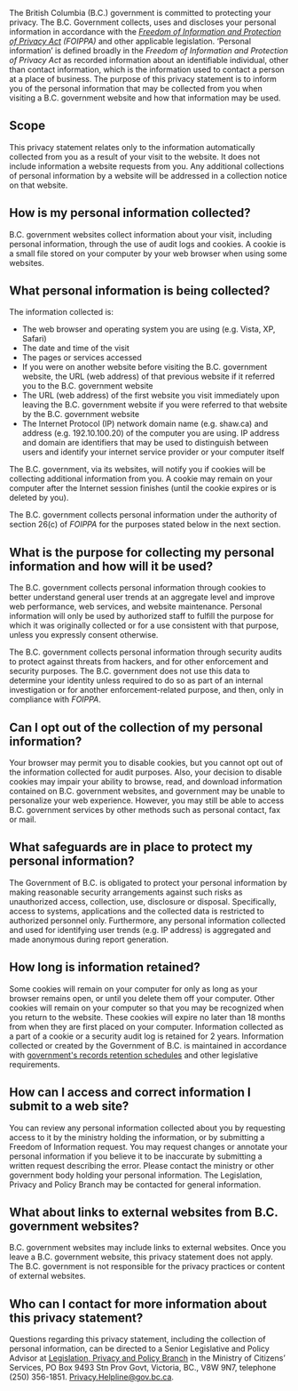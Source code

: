 The British Columbia (B.C.) government is committed to protecting your privacy. The B.C. Government collects, uses and discloses your personal information in accordance with the *[Freedom of Information and Protection of Privacy Act](http://www.bclaws.ca/Recon/document/ID/freeside/96165_00) (FOIPPA)* and other applicable legislation. ‘Personal information’ is defined broadly in the *Freedom of Information and Protection of Privacy Act* as recorded information about an identifiable individual, other than contact information, which is the information used to contact a person at a place of business. The purpose of this privacy statement is to inform you of the personal information that may be collected from you when visiting a B.C. government website and how that information may be used.

## Scope

This privacy statement relates only to the information automatically collected from you as a result of your visit to the website. It does not include information a website requests from you. Any additional collections of personal information by a website will be addressed in a collection notice on that website.

## How is my personal information collected?

B.C. government websites collect information about your visit, including personal information, through the use of audit logs and cookies. A cookie is a small file stored on your computer by your web browser when using some websites.

## What personal information is being collected?

The information collected is:

- The web browser and operating system you are using (e.g. Vista, XP, Safari)
- The date and time of the visit
- The pages or services accessed
- If you were on another website before visiting the B.C. government website, the URL (web address) of that previous website if it referred you to the B.C. government website
- The URL (web address) of the first website you visit immediately upon leaving the B.C. government website if you were referred to that website by the B.C. government website
- The Internet Protocol (IP) network domain name (e.g. shaw.ca) and address (e.g. 192.10.100.20) of the computer you are using. IP address and domain are identifiers that may be used to distinguish between users and identify your internet service provider or your computer itself

The B.C. government, via its websites, will notify you if cookies will be collecting additional information from you. A cookie may remain on your computer after the Internet session finishes (until the cookie expires or is deleted by you).

The B.C. government collects personal information under the authority of section 26(c) of *FOIPPA* for the purposes stated below in the next section.

## What is the purpose for collecting my personal information and how will it be used?

The B.C. government collects personal information through cookies to better understand general user trends at an aggregate level and improve web performance, web services, and website maintenance. Personal information will only be used by authorized staff to fulfill the purpose for which it was originally collected or for a use consistent with that purpose, unless you expressly consent otherwise. 

The B.C. government collects personal information through security audits to protect against threats from hackers, and for other enforcement and security purposes. The B.C. government does not use this data to determine your identity unless required to do so as part of an internal investigation or for another enforcement-related purpose, and then, only in compliance with *FOIPPA*.

## Can I opt out of the collection of my personal information?

Your browser may permit you to disable cookies, but you cannot opt out of the information collected for audit purposes. Also, your decision to disable cookies may impair your ability to browse, read, and download information contained on B.C. government websites, and government may be unable to personalize your web experience. However, you may still be able to access B.C. government services by other methods such as personal contact, fax or mail.

## What safeguards are in place to protect my personal information?

The Government of B.C. is obligated to protect your personal information by making reasonable security arrangements against such risks as unauthorized access, collection, use, disclosure or disposal. Specifically, access to systems, applications and the collected data is restricted to authorized personnel only. Furthermore, any personal information collected and used for identifying user trends (e.g. IP address) is aggregated and made anonymous during report generation.

## How long is information retained?

Some cookies will remain on your computer for only as long as your browser remains open, or until you delete them off your computer. Other cookies will remain on your computer so that you may be recognized when you return to the website. These cookies will expire no later than 18 months from when they are first placed on your computer. Information collected as a part of a cookie or a security audit log is retained for 2 years. Information collected or created by the Government of B.C. is maintained in accordance with [government's records retention schedules](https://www2.gov.bc.ca/gov/content/governments/services-for-government/information-management-technology/records-management) and other legislative requirements.

## How can I access and correct information I submit to a web site?

You can review any personal information collected about you by requesting access to it by the ministry holding the information, or by submitting a Freedom of Information request. You may request changes or annotate your personal information if you believe it to be inaccurate by submitting a written request describing the error. Please contact the ministry or other government body holding your personal information. The Legislation, Privacy and Policy Branch may be contacted for general information.

## What about links to external websites from B.C. government websites?

B.C. government websites may include links to external websites. Once you leave a B.C. government website, this privacy statement does not apply. The B.C. government is not responsible for the privacy practices or content of external websites.

## Who can I contact for more information about this privacy statement?

Questions regarding this privacy statement, including the collection of personal information, can be directed to a Senior Legislative and Policy Advisor at [Legislation, Privacy and Policy Branch](https://www2.gov.bc.ca/gov/content/governments/services-for-government/information-management-technology/privacy) in the Ministry of Citizens’ Services, PO Box 9493 Stn Prov Govt, Victoria, BC., V8W 9N7, telephone (250) 356-1851.  [Privacy.Helpline@gov.bc.ca](mailto:Privacy.Helpline@gov.bc.ca).
